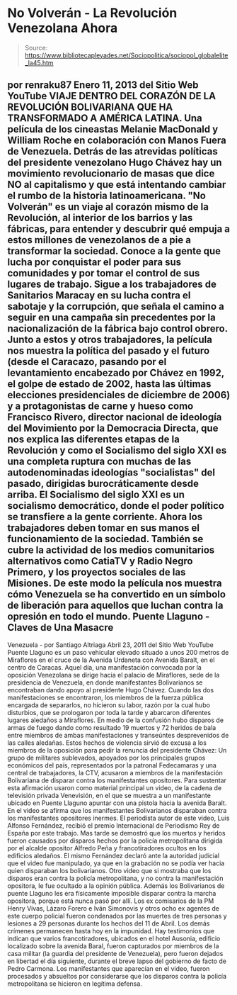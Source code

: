 # No Volverán - La Revolución Venezolana Ahora

> Source: https://www.bibliotecapleyades.net/Sociopolitica/sociopol_globalelite_la45.htm

por
renraku87
Enero 11, 2013
del Sitio Web
YouTube
VIAJE DENTRO DEL CORAZÓN
DE LA REVOLUCIÓN BOLIVARIANA
QUE HA TRANSFORMADO A AMÉRICA LATINA.
Una película de los cineastas Melanie MacDonald y William Roche
en colaboración con
Manos Fuera de Venezuela.
Detrás de las atrevidas políticas del presidente venezolano Hugo Chávez hay
un movimiento revolucionario de masas que dice NO al capitalismo y que está
intentando cambiar el rumbo de la historia latinoamericana.
"No Volverán" es un viaje al corazón mismo de la
Revolución, al interior de los barrios y las fábricas, para entender y
descubrir qué empuja a estos millones de venezolanos de a pie a transformar
la sociedad.
Conoce a la gente que lucha por conquistar el poder para sus comunidades y
por tomar el control de sus lugares de trabajo. Sigue a los trabajadores de
Sanitarios Maracay en su lucha contra el sabotaje y la corrupción, que
señala el camino a seguir en una campaña sin precedentes por la
nacionalización de la fábrica bajo control obrero.
Junto a estos y otros trabajadores, la película
nos muestra la política del pasado y el futuro (desde el
Caracazo, pasando por el levantamiento
encabezado por Chávez en 1992, el golpe de estado de 2002, hasta las últimas
elecciones presidenciales de diciembre de 2006) y a protagonistas de carne y
hueso como
Francisco Rivero, director nacional de ideología del
Movimiento por la Democracia Directa, que nos explica las diferentes
etapas de la Revolución y como el Socialismo del siglo XXI es una completa
ruptura con muchas de las autodenominadas ideologías "socialistas" del
pasado, dirigidas burocráticamente desde arriba.
El Socialismo del siglo XXI es un socialismo
democrático, donde el poder político se transfiere a la gente corriente.
Ahora los trabajadores deben tomar en sus manos el funcionamiento de la
sociedad.
También se cubre la actividad de los medios comunitarios alternativos como
CatiaTV y Radio Negro Primero, y los proyectos sociales de las Misiones.
De este modo la película nos muestra cómo
Venezuela se ha convertido en un símbolo de liberación para aquellos que
luchan contra la opresión en todo el mundo.
Puente Llaguno - Claves de Una Masacre
-
Venezuela -
por
Santiago Altriaga
Abril 23, 2011
del Sitio Web
YouTube
Puente Llaguno es un paso vehicular elevado situado a unos 200 metros de
Miraflores en el cruce de la Avenida Urdaneta con Avenida Baralt, en el
centro de Caracas.
Aquel día, una manifestación convocada por la
oposición Venezolana se dirige hacia el palacio de Miraflores, sede
de la presidencia de Venezuela, en donde manifestantes Bolivarianos se
encontraban dando apoyo al presidente Hugo Chávez.
Cuando las dos manifestaciones se encontraron,
los miembros de la fuerza pública encargada de separarlos, no hicieron su
labor, razón por la cual hubo disturbios, que se prologaron por toda la
tarde y abarcaron diferentes lugares aledaños a Miraflores.
En medio de la confusión hubo disparos de armas
de fuego dando como resultado 19 muertos y 72 heridos de bala entre miembros
de ambas manifestaciones y transeúntes desprevenidos de las calles aledañas.
Estos hechos de violencia sirvió de excusa a los miembros de la oposición
para pedir la renuncia del presidente Chávez:
Un grupo de militares sublevados, apoyados
por los principales grupos económicos del país, representados por la
patronal Fedecamaras y una central de trabajadores, la CTV, acusaron a
miembros de la manifestación Bolivariana de disparar contra los
manifestantes opositores.
Para sustentar esta afirmación usaron como
material principal un video, de la cadena de televisión privada Venevisión,
en el que se muestra a un manifestante ubicado en Puente Llaguno apuntar con
una pistola hacia la avenida Baralt.
En el video se afirma que los manifestantes
Bolivarianos disparaban contra los manifestantes opositores inermes. El
periodista autor de este video, Luis Alfonso Fernández, recibió el premio
Internacional de Periodismo Rey de España por este trabajo.
Mas tarde se demostró que los muertos y heridos fueron causados por disparos
hechos por la policía metropolitana dirigida por el alcalde opositor
Alfredo Peña y francotiradores ocultos en los edificios aledaños. El
mismo Fernández declaró ante la autoridad judicial que el video fue
manipulado, ya que en la grabación no se podía ver hacia quien disparaban
los bolivarianos.
Otro video que si mostraba que los disparos eran
contra la policía metropolitana, y no contra la manifestación opositora, le
fue ocultado a la opinión pública. Además los Bolivarianos de puente Llaguno
les era físicamente imposible disparar contra la marcha opositora, porque
está nunca pasó por allí.
Los ex comisarios de la PM Henry Vivas,
Lázaro Forero e Iván Simonovis y otros ocho ex agentes de este
cuerpo policial fueron condenados por las muertes de tres personas y
lesiones a 29 personas durante los hechos del 11 de Abril.
Los demás crímenes permanecen hasta hoy en la
impunidad.
Hay testimonios que indican que varios francotiradores, ubicados en el hotel
Ausonia, edificio localizado sobre la avenida Baral, fueron capturados por
miembros de la casa militar (la guardia del presidente de Venezuela), pero
fueron dejados en libertad el día siguiente, durante el breve lapso del
gobierno de facto de Pedro Carmona.
Los manifestantes que aparecían en el video, fueron procesados y absueltos
por considerarse que los disparos contra la policía metropolitana se
hicieron en legítima defensa.
